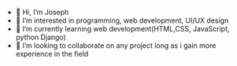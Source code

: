 - 👋 Hi, I’m Joseph
- 👀 I’m interested in programming, web development, UI/UX design
- 🌱 I’m currently learning web development(HTML,CSS, JavaScript, python Django)
- 💞️ I’m looking to collaborate on any project long as i gain more experience in the field

<!---
DarkEye00/DarkEye00 is a ✨ special ✨ repository because its `README.md` (this file) appears on your GitHub profile.
You can click the Preview link to take a look at your changes.
--->
